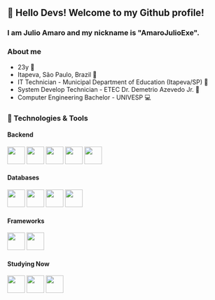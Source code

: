 ## 👋 Hello Devs! Welcome to my Github profile!
### I am Julio Amaro and my nickname is "AmaroJulioExe".

### About me
- 23y :birthday:
- Itapeva, São Paulo, Brazil 📮
- IT Technician - Municipal Department of Education (Itapeva/SP) 💾
- System Develop Technician - ETEC Dr. Demetrio Azevedo Jr. 📱
- Computer Engineering Bachelor - UNIVESP 💻

### 📂 Technologies & Tools
#### Backend
<img src="https://cdn.jsdelivr.net/gh/devicons/devicon/icons/csharp/csharp-original.svg" width="40" height="40" /> <img src="https://cdn.jsdelivr.net/gh/devicons/devicon/icons/dot-net/dot-net-plain-wordmark.svg" width="40" height="40" /> <img src="https://cdn.jsdelivr.net/gh/devicons/devicon/icons/nodejs/nodejs-original.svg" width="40" height="40" /> <img src="https://cdn.jsdelivr.net/gh/devicons/devicon/icons/php/php-plain.svg" width="40" height="40" /> <img src="https://cdn.jsdelivr.net/gh/devicons/devicon/icons/python/python-plain.svg" width="40" height="40" />  

#### Databases
<img src="https://cdn.jsdelivr.net/gh/devicons/devicon/icons/mysql/mysql-plain.svg" width="40" height="40" /> <img src="https://cdn.jsdelivr.net/gh/devicons/devicon/icons/sqlite/sqlite-original-wordmark.svg" width="40" height="40" /> <img src="https://cdn.jsdelivr.net/gh/devicons/devicon/icons/microsoftsqlserver/microsoftsqlserver-plain-wordmark.svg" width="40" height="40" /> <img src="https://cdn.jsdelivr.net/gh/devicons/devicon/icons/mongodb/mongodb-original-wordmark.svg" width="40" height="40" />

#### Frameworks
<img src="https://cdn.jsdelivr.net/gh/devicons/devicon/icons/django/django-plain.svg" width="40" height="40" /> <img src="https://cdn.jsdelivr.net/gh/devicons/devicon/icons/laravel/laravel-plain.svg" width="40" height="40" /> 

#### Studying Now
<img src="https://cdn.jsdelivr.net/gh/devicons/devicon/icons/ionic/ionic-original.svg" width="40" height="40" /> <img src="https://cdn.jsdelivr.net/gh/devicons/devicon/icons/angularjs/angularjs-plain.svg" width="40" height="40" /> <img src="https://cdn.jsdelivr.net/gh/devicons/devicon/icons/express/express-original.svg" width="40" height="40" />


<!---
AmaroJulioExe/AmaroJulioExe is a ✨ special ✨ repository because its `README.md` (this file) appears on your GitHub profile.
You can click the Preview link to take a look at your changes.
--->
